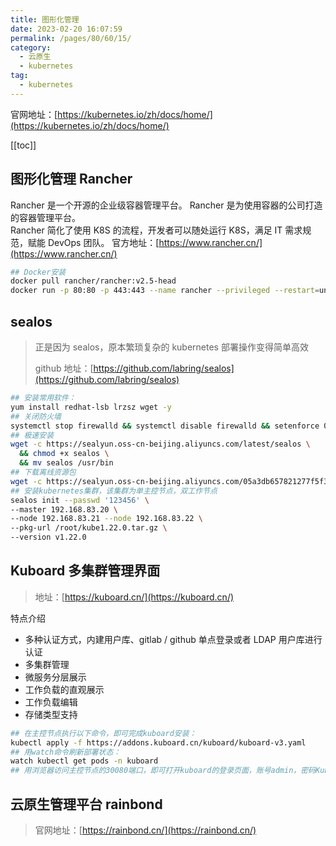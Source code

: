 ```yaml
---
title: 图形化管理
date: 2023-02-20 16:07:59
permalink: /pages/80/60/15/
category: 
  - 云原生
  - kubernetes
tag: 
  - kubernetes
---
```


官网地址：[https://kubernetes.io/zh/docs/home/](https://kubernetes.io/zh/docs/home/)

<!-- more -->

[[toc]]

## 图形化管理 Rancher

Rancher 是一个开源的企业级容器管理平台。
Rancher 是为使用容器的公司打造的容器管理平台。  
Rancher 简化了使用 K8S 的流程，开发者可以随处运行 K8S，满足 IT 需求规范，赋能 DevOps 团队。
官方地址：[https://www.rancher.cn/](https://www.rancher.cn/)

```bash
## Docker安装
docker pull rancher/rancher:v2.5-head
docker run -p 80:80 -p 443:443 --name rancher --privileged --restart=unless-stopped -d rancher/rancher:v2.5-head
```

## sealos

> 正是因为 sealos，原本繁琐复杂的 kubernetes 部署操作变得简单高效
>
> github 地址：[https://github.com/labring/sealos](https://github.com/labring/sealos)

```bash
## 安装常用软件：
yum install redhat-lsb lrzsz wget -y
## 关闭防火墙
systemctl stop firewalld && systemctl disable firewalld && setenforce 0
## 极速安装
wget -c https://sealyun.oss-cn-beijing.aliyuncs.com/latest/sealos \
  && chmod +x sealos \
  && mv sealos /usr/bin
## 下载离线资源包
wget -c https://sealyun.oss-cn-beijing.aliyuncs.com/05a3db657821277f5f3b92d834bbaf98-v1.22.0/kube1.22.0.tar.gz
## 安装kubernetes集群，该集群为单主控节点，双工作节点
sealos init --passwd '123456' \
--master 192.168.83.20 \
--node 192.168.83.21 --node 192.168.83.22 \
--pkg-url /root/kube1.22.0.tar.gz \
--version v1.22.0
```

## Kuboard 多集群管理界面

> 地址：[https://kuboard.cn/](https://kuboard.cn/)

特点介绍

- 多种认证方式，内建用户库、gitlab / github 单点登录或者 LDAP 用户库进行认证
- 多集群管理
- 微服务分层展示
- 工作负载的直观展示
- 工作负载编辑
- 存储类型支持

```bash
## 在主控节点执行以下命令，即可完成kuboard安装：
kubectl apply -f https://addons.kuboard.cn/kuboard/kuboard-v3.yaml
## 用watch命令刷新部署状态：
watch kubectl get pods -n kuboard
## 用浏览器访问主控节点的30080端口，即可打开kuboard的登录页面，账号admin，密码Kuboard123：
```

## 云原生管理平台 rainbond

> 官网地址：[https://rainbond.cn/](https://rainbond.cn/)
